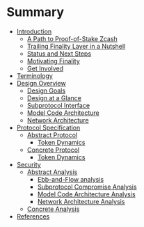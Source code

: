 # Summary

- [Introduction](./introduction.md)
  - [A Path to Proof-of-Stake Zcash](./introduction/a-path-to-pos-zcash.md)
  - [Trailing Finality Layer in a Nutshell](./introduction/trailing-finality-layer-in-a-nutshell.md)
  - [Status and Next Steps](./introduction/status-and-next-steps.md)
  - [Motivating Finality](./introduction/motivating-finality.md)
  - [Get Involved](./introduction/get-involved.md)
- [Terminology](./terminology.md)
- [Design Overview](./overview.md)
  - [Design Goals](./overview/design-goals.md)
  - [Design at a Glance](./overview/design-at-a-glance.md)
  - [Subprotocol Interface](./overview/subprotocol-interface.md)
  - [Model Code Architecture](./overview/model-code-architecture.md)
  - [Network Architecture]()
- [Protocol Specification]()
  - [Abstract Protocol]()
    - [Token Dynamics]()
  - [Concrete Protocol]()
    - [Token Dynamics]()
- [Security]()
  - [Abstract Analysis]()
    - [Ebb-and-Flow analysis]()
    - [Subprotocol Compromise Analysis]()
    - [Model Code Architecture Analysis]()
    - [Network Architecture Analysis]()
  - [Concrete Analysis]()
- [References](./references.md)
